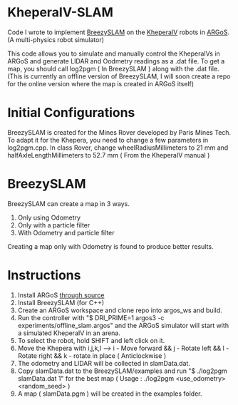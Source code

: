 # KheperaIV-SLAM
Code I wrote to implement [BreezySLAM](https://github.com/simondlevy/BreezySLAM) on the [KheperaIV](https://www.k-team.com/khepera-iv) robots in [ARGoS](http://www.argos-sim.info/).(A multi-physics robot simulator)

This code allows you to simulate and manually control the KheperaIVs in ARGoS and generate LIDAR and Oodmetry readings as a .dat file. To get a map, you should call log2pgm ( In BreezySLAM ) along with the .dat file.
(This is currently an offline version of BreezySLAM, I will soon create a repo for the online version where the map is created in ARGoS itself)

# Initial Configurations

BreezySLAM is created for the Mines Rover developed by Paris Mines Tech. To adapt it for the Khepera, you need to change a few parameters in log2pgm.cpp. In class Rover, change wheelRadiusMillimeters to 21 mm and halfAxleLengthMillimeters to 52.7 mm ( From the KheperaIV manual )

# BreezySLAM
BreezySLAM can create a map in 3 ways.

1. Only using Odometry
2. Only with a particle filter
3. With Odometry and particle filter

Creating a map only with Odometry is found to produce better results.

# Instructions 

1. Install ARGoS [through source](https://github.com/ilpincy/argos3)
2. Install BreezySLAM (for C++)
3. Create an ARGoS workspace and clone repo into argos_ws and build.
5. Run the controller with 
"$ DRI_PRIME=1 argos3 -c experiments/offline_slam.argos"
and the ARGoS simulator will start with a simulated KheperaIV in an arena. 
6. To select the robot, hold SHIFT and left click on it. 
7. Move the Khepera with i,j,k,l --> i - Move forward && j - Rotate left && l - Rotate right && k - rotate in place ( Anticlockwise )
8. The odometry and LIDAR will be collected in slamData.dat.
9. Copy slamData.dat to the BreezySLAM/examples and run 
"$ ./log2pgm slamData.dat 1"
for the best map  ( Usage : ./log2pgm <dataset> <use_odometry> <random_seed> )
10. A map ( slamData.pgm ) will be created in the examples folder. 

